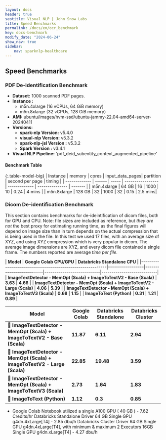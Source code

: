 ```yaml
---
layout: docs
header: true
seotitle: Visual NLP | John Snow Labs
title: Speed Benchmarks
permalink: /docs/en/ocr_benchmark
key: docs-benchmark
modify_date: "2024-06-24"
show_nav: true
sidebar:
    nav: sparknlp-healthcare
---
```


<div class="h3-box" markdown="1">

## Speed Benchmarks

### PDF De-identification Benchmark

- **Dataset:** 1000 scanned PDF pages.
- **Instance :** 
  - m5n.4xlarge (16 vCPUs, 64 GiB memory) 
  - m5n.8xlarge (32 vCPUs, 128 GiB memory)
- **AMI:** ubuntu/images/hvm-ssd/ubuntu-jammy-22.04-amd64-server-20240411
- **Versions:**
  - **spark-nlp Version:** v5.4.0
  - **visual-nlp Version:** v5.3.2
  - **spark-nlp-jsl Version :** v5.3.2
  - **Spark Version :** v3.4.1
- **Visual NLP Pipeline:** 'pdf_deid_subentity_context_augmented_pipeline'

</div><div class="h3-box" markdown="1">

#### Benchmark Table

{:.table-model-big}
| Instance      | memory | cores | input\_data\_pages| partition     | second per page | timing  |
| ------------- | ------ | ----- | ----------------- | ------------- | --------------- | ------- |
| m5n.4xlarge   | 64 GB  | 16    | 1000              | 10            | 0.24            | 4 mins  |
| m5n.8xlarge   | 128 GB | 32    | 1000              | 32            | 0.15            | 2.5 mins|


### Dicom De-identification Benchmark
This section contains benchmarks for de-ideintification of dicom files, both for GPU and CPU. 
Note: file sizes are included as reference, but *they are not* the best proxy for estimating running time, as the final figures will depend on image size than in turn depends on the actual compression that is being used in the file.
In this test we used 17 files, with an average size of XYZ, and using XYZ compression which is very popular in dicom. The average image dimensions are XYZ, and every dicom file contained a single frame.
The numbers reported are average *time per file*.


| **Model**                                                   | **Google Colab CPU/GPU** | **Databricks Standalone CPU** |
|------------------------------------------------------------|------------------|--------------------------|----------------------------|----------------------------|
| **ImageTextDetector - MemOpt (Scala) + ImageToTextV2 - Base (Scala)**  | **3.63**         | **4.66**                 | 
| **ImageTextDetector - MemOpt (Scala) + ImageToTextV2 - Large (Scala)** | **4.06**         | **5.39**                 |
| **ImageTextDetector - MemOpt (Scala) + ImageToTextV3 (Scala)**         | **0.68**         | **1.15**                 |
| **ImageToText (Python)**                                   | **0.31**         | **1.21**                 | **0.89**                   |



| **Model**                                                   | **Google Colab** | **Databricks Standalone** | **Databricks Cluster** |
|------------------------------------------------------------|----------------|------------------------|------------------------|
| 🚀 **ImageTextDetector - MemOpt (Scala) + ImageToTextV2 - Base (Scala)**  | **11.87**              | **6.11**     | **2.94**  |
| 🚀 **ImageTextDetector - MemOpt (Scala) + ImageToTextV2 - Large (Scala)** | **22.85**               | **19.48**     | **3.59**   |
| 🚀 **ImageTextDetector - MemOpt (Scala) + ImageToTextV3 (Scala)**         | **2.73**               | **1.64**     | **1.83**   |
| 🐍 **ImageToText (Python)**                                   | **1.12**               | **0.3**     | **0.85**  |



* Google Colab Notebook utilized a single A100 GPU ( 40 GB ) - 7.62 Credits/hr
Databricks Standalone Driver 64 GB Single GPU g4dn.4xLarge[T4] - 2.85 dbu/h
Databricks Cluster Driver 64 GB Single GPU g4dn.4xLarge[T4], with minimum & maximum 2 Executors 16GB Single GPU g4dn.xLarge[T4] - 4.27 dbu/h





</div>
